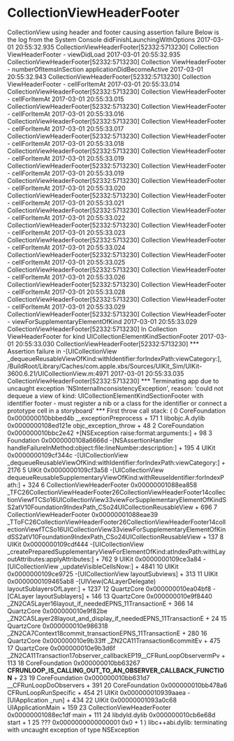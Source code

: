 # CollectionViewHeaderFooter
CollectionView using header and footer causing assertion failure
Below is the log from the System Console
didFinishLaunchingWithOptions
2017-03-01 20:55:32.935 CollectionViewHeaderFooter[52332:5713230] Collection ViewHeaderFooter - viewDidLoad
2017-03-01 20:55:32.935 CollectionViewHeaderFooter[52332:5713230] Collection ViewHeaderFooter - numberOfItemsInSection
applicationDidBecomeActive
2017-03-01 20:55:32.943 CollectionViewHeaderFooter[52332:5713230] Collection ViewHeaderFooter - cellForItemAt
2017-03-01 20:55:33.014 CollectionViewHeaderFooter[52332:5713230] Collection ViewHeaderFooter - cellForItemAt
2017-03-01 20:55:33.015 CollectionViewHeaderFooter[52332:5713230] Collection ViewHeaderFooter - cellForItemAt
2017-03-01 20:55:33.016 CollectionViewHeaderFooter[52332:5713230] Collection ViewHeaderFooter - cellForItemAt
2017-03-01 20:55:33.017 CollectionViewHeaderFooter[52332:5713230] Collection ViewHeaderFooter - cellForItemAt
2017-03-01 20:55:33.018 CollectionViewHeaderFooter[52332:5713230] Collection ViewHeaderFooter - cellForItemAt
2017-03-01 20:55:33.019 CollectionViewHeaderFooter[52332:5713230] Collection ViewHeaderFooter - cellForItemAt
2017-03-01 20:55:33.019 CollectionViewHeaderFooter[52332:5713230] Collection ViewHeaderFooter - cellForItemAt
2017-03-01 20:55:33.020 CollectionViewHeaderFooter[52332:5713230] Collection ViewHeaderFooter - cellForItemAt
2017-03-01 20:55:33.021 CollectionViewHeaderFooter[52332:5713230] Collection ViewHeaderFooter - cellForItemAt
2017-03-01 20:55:33.022 CollectionViewHeaderFooter[52332:5713230] Collection ViewHeaderFooter - cellForItemAt
2017-03-01 20:55:33.023 CollectionViewHeaderFooter[52332:5713230] Collection ViewHeaderFooter - cellForItemAt
2017-03-01 20:55:33.024 CollectionViewHeaderFooter[52332:5713230] Collection ViewHeaderFooter - cellForItemAt
2017-03-01 20:55:33.025 CollectionViewHeaderFooter[52332:5713230] Collection ViewHeaderFooter - cellForItemAt
2017-03-01 20:55:33.026 CollectionViewHeaderFooter[52332:5713230] Collection ViewHeaderFooter - cellForItemAt
2017-03-01 20:55:33.028 CollectionViewHeaderFooter[52332:5713230] Collection ViewHeaderFooter - cellForItemAt
2017-03-01 20:55:33.029 CollectionViewHeaderFooter[52332:5713230] Collection ViewHeaderFooter - viewForSupplementaryElementOfKind
2017-03-01 20:55:33.029 CollectionViewHeaderFooter[52332:5713230] In Collection ViewHeaderFooter for kind UICollectionElementKindSectionFooter
2017-03-01 20:55:33.030 CollectionViewHeaderFooter[52332:5713230] *** Assertion failure in -[UICollectionView _dequeueReusableViewOfKind:withIdentifier:forIndexPath:viewCategory:], /BuildRoot/Library/Caches/com.apple.xbs/Sources/UIKit_Sim/UIKit-3600.6.21/UICollectionView.m:4971
2017-03-01 20:55:33.035 CollectionViewHeaderFooter[52332:5713230] *** Terminating app due to uncaught exception 'NSInternalInconsistencyException', reason: 'could not dequeue a view of kind: UICollectionElementKindSectionFooter with identifier footer - must register a nib or a class for the identifier or connect a prototype cell in a storyboard'
*** First throw call stack:
(
	0   CoreFoundation                      0x000000010bbbed4b __exceptionPreprocess + 171
	1   libobjc.A.dylib                     0x0000000108ed121e objc_exception_throw + 48
	2   CoreFoundation                      0x000000010bbc2e42 +[NSException raise:format:arguments:] + 98
	3   Foundation                          0x0000000108a6666d -[NSAssertionHandler handleFailureInMethod:object:file:lineNumber:description:] + 195
	4   UIKit                               0x0000000109cf344c -[UICollectionView _dequeueReusableViewOfKind:withIdentifier:forIndexPath:viewCategory:] + 2176
	5   UIKit                               0x0000000109cf3a58 -[UICollectionView dequeueReusableSupplementaryViewOfKind:withReuseIdentifier:forIndexPath:] + 324
	6   CollectionViewHeaderFooter          0x00000001088ea858 _TFC26CollectionViewHeaderFooter26CollectionViewHeaderFooter14collectionViewfTCSo16UICollectionView33viewForSupplementaryElementOfKindSS2atV10Foundation9IndexPath_CSo24UICollectionReusableView + 696
	7   CollectionViewHeaderFooter          0x00000001088eae39 _TToFC26CollectionViewHeaderFooter26CollectionViewHeaderFooter14collectionViewfTCSo16UICollectionView33viewForSupplementaryElementOfKindSS2atV10Foundation9IndexPath_CSo24UICollectionReusableView + 137
	8   UIKit                               0x0000000109cdf444 -[UICollectionView _createPreparedSupplementaryViewForElementOfKind:atIndexPath:withLayoutAttributes:applyAttributes:] + 762
	9   UIKit                               0x0000000109ce3a84 -[UICollectionView _updateVisibleCellsNow:] + 4841
	10  UIKit                               0x0000000109ce9725 -[UICollectionView layoutSubviews] + 313
	11  UIKit                               0x0000000109465ab8 -[UIView(CALayerDelegate) layoutSublayersOfLayer:] + 1237
	12  QuartzCore                          0x000000010ea04bf8 -[CALayer layoutSublayers] + 146
	13  QuartzCore                          0x000000010e9f8440 _ZN2CA5Layer16layout_if_neededEPNS_11TransactionE + 366
	14  QuartzCore                          0x000000010e9f82be _ZN2CA5Layer28layout_and_display_if_neededEPNS_11TransactionE + 24
	15  QuartzCore                          0x000000010e986318 _ZN2CA7Context18commit_transactionEPNS_11TransactionE + 280
	16  QuartzCore                          0x000000010e9b33ff _ZN2CA11Transaction6commitEv + 475
	17  QuartzCore                          0x000000010e9b3d6f _ZN2CA11Transaction17observer_callbackEP19__CFRunLoopObservermPv + 113
	18  CoreFoundation                      0x000000010bb63267 __CFRUNLOOP_IS_CALLING_OUT_TO_AN_OBSERVER_CALLBACK_FUNCTION__ + 23
	19  CoreFoundation                      0x000000010bb631d7 __CFRunLoopDoObservers + 391
	20  CoreFoundation                      0x000000010bb478a6 CFRunLoopRunSpecific + 454
	21  UIKit                               0x000000010939aaea -[UIApplication _run] + 434
	22  UIKit                               0x00000001093a0c68 UIApplicationMain + 159
	23  CollectionViewHeaderFooter          0x00000001088ec1df main + 111
	24  libdyld.dylib                       0x000000010cb6e68d start + 1
	25  ???                                 0x0000000000000001 0x0 + 1
)
libc++abi.dylib: terminating with uncaught exception of type NSException
